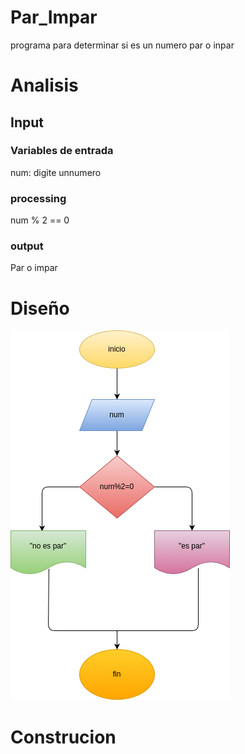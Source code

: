 # Par_Impar
programa para determinar si es un numero par o inpar

# Analisis


## Input


### Variables de entrada
num: digite unnumero
### processing

num % 2 == 0

### output
Par o impar
# Diseño
![Diagrama de flugo](diagrama.png "Diagrama de flujo")

# Construcion 
